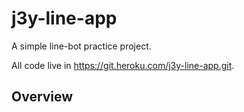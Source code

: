 # j3y-line-app

A simple line-bot practice project.

All code live in https://git.heroku.com/j3y-line-app.git.

## Overview
